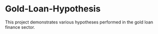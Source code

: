 # Gold-Loan-Hypothesis
This project demonstrates various hypotheses performed in the gold loan finance sector.

